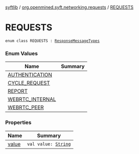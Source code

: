 [syftlib](../../index.md) / [org.openmined.syft.networking.requests](../index.md) / [REQUESTS](./index.md)

# REQUESTS

`enum class REQUESTS : `[`ResponseMessageTypes`](../-response-message-types/index.md)

### Enum Values

| Name | Summary |
|---|---|
| [AUTHENTICATION](-a-u-t-h-e-n-t-i-c-a-t-i-o-n/index.md) |  |
| [CYCLE_REQUEST](-c-y-c-l-e_-r-e-q-u-e-s-t/index.md) |  |
| [REPORT](-r-e-p-o-r-t/index.md) |  |
| [WEBRTC_INTERNAL](-w-e-b-r-t-c_-i-n-t-e-r-n-a-l/index.md) |  |
| [WEBRTC_PEER](-w-e-b-r-t-c_-p-e-e-r/index.md) |  |

### Properties

| Name | Summary |
|---|---|
| [value](value.md) | `val value: `[`String`](https://kotlinlang.org/api/latest/jvm/stdlib/kotlin/-string/index.html) |
